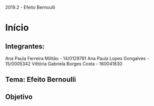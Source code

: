 2019.2 - Efeito Bernoulli

# Início 

## Integrantes: 
Ana Paula Ferreira Militão - 14/0129791
Ana Paula Lopes Gongalves - 15/0005342
Vittória Gabriela Borges Costa - 160041830

## Tema: Efeito Bernoulli

## Objetivo
